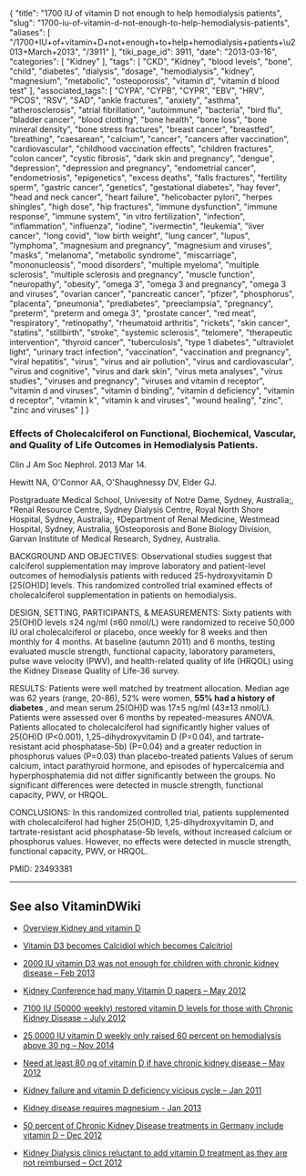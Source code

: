 {
    "title": "1700 IU of vitamin D not enough to help hemodialysis patients",
    "slug": "1700-iu-of-vitamin-d-not-enough-to-help-hemodialysis-patients",
    "aliases": [
        "/1700+IU+of+vitamin+D+not+enough+to+help+hemodialysis+patients+\u2013+March+2013",
        "/3911"
    ],
    "tiki_page_id": 3911,
    "date": "2013-03-16",
    "categories": [
        "Kidney"
    ],
    "tags": [
        "CKD",
        "Kidney",
        "blood levels",
        "bone",
        "child",
        "diabetes",
        "dialysis",
        "dosage",
        "hemodialysis",
        "kidney",
        "magnesium",
        "metabolic",
        "osteoporosis",
        "vitamin d",
        "vitamin d blood test"
    ],
    "associated_tags": [
        "CYPA",
        "CYPB",
        "CYPR",
        "EBV",
        "HRV",
        "PCOS",
        "RSV",
        "SAD",
        "ankle fractures",
        "anxiety",
        "asthma",
        "atherosclerosis",
        "atrial fibrillation",
        "autoimmune",
        "bacteria",
        "bird flu",
        "bladder cancer",
        "blood clotting",
        "bone health",
        "bone loss",
        "bone mineral density",
        "bone stress fractures",
        "breast cancer",
        "breastfed",
        "breathing",
        "caesarean",
        "calcium",
        "cancer",
        "cancers after vaccination",
        "cardiovascular",
        "childhood vaccination effects",
        "children fractures",
        "colon cancer",
        "cystic fibrosis",
        "dark skin and pregnancy",
        "dengue",
        "depression",
        "depression and pregnancy",
        "endometrial cancer",
        "endometriosis",
        "epigenetics",
        "excess deaths",
        "falls fractures",
        "fertility sperm",
        "gastric cancer",
        "genetics",
        "gestational diabetes",
        "hay fever",
        "head and neck cancer",
        "heart failure",
        "helicobacter pylori",
        "herpes shingles",
        "high dose",
        "hip fractures",
        "immune dysfunction",
        "immune response",
        "immune system",
        "in vitro fertilization",
        "infection",
        "inflammation",
        "influenza",
        "iodine",
        "ivermectin",
        "leukemia",
        "liver cancer",
        "long covid",
        "low birth weight",
        "lung cancer",
        "lupus",
        "lymphoma",
        "magnesium and pregnancy",
        "magnesium and viruses",
        "masks",
        "melanoma",
        "metabolic syndrome",
        "miscarriage",
        "mononucleosis",
        "mood disorders",
        "multiple myeloma",
        "multiple sclerosis",
        "multiple sclerosis and pregnancy",
        "muscle function",
        "neuropathy",
        "obesity",
        "omega 3",
        "omega 3 and pregnancy",
        "omega 3 and viruses",
        "ovarian cancer",
        "pancreatic cancer",
        "pfizer",
        "phosphorus",
        "placenta",
        "pneumonia",
        "prediabetes",
        "preeclampsia",
        "pregnancy",
        "preterm",
        "preterm and omega 3",
        "prostate cancer",
        "red meat",
        "respiratory",
        "retinopathy",
        "rheumatoid arthritis",
        "rickets",
        "skin cancer",
        "statins",
        "stillbirth",
        "stroke",
        "systemic sclerosis",
        "telomere",
        "therapeutic intervention",
        "thyroid cancer",
        "tuberculosis",
        "type 1 diabetes",
        "ultraviolet light",
        "urinary tract infection",
        "vaccination",
        "vaccination and pregnancy",
        "viral hepatitis",
        "virus",
        "virus and air pollution",
        "virus and cardiovascular",
        "virus and cognitive",
        "virus and dark skin",
        "virus meta analyses",
        "virus studies",
        "viruses and pregnancy",
        "viruses and vitamin d receptor",
        "vitamin d and viruses",
        "vitamin d binding",
        "vitamin d deficiency",
        "vitamin d receptor",
        "vitamin k",
        "vitamin k and viruses",
        "wound healing",
        "zinc",
        "zinc and viruses"
    ]
}


### Effects of Cholecalciferol on Functional, Biochemical, Vascular, and Quality of Life Outcomes in Hemodialysis Patients.

Clin J Am Soc Nephrol. 2013 Mar 14.

Hewitt NA, O'Connor AA, O'Shaughnessy DV, Elder GJ.

Postgraduate Medical School, University of Notre Dame, Sydney, Australia;, †Renal Resource Centre, Sydney Dialysis Centre, Royal North Shore Hospital, Sydney, Australia;, ‡Department of Renal Medicine, Westmead Hospital, Sydney, Australia, §Osteoporosis and Bone Biology Division, Garvan Institute of Medical Research, Sydney, Australia.

BACKGROUND AND OBJECTIVES: Observational studies suggest that calciferol supplementation may improve laboratory and patient-level outcomes of hemodialysis patients with reduced 25-hydroxyvitamin D <span>[25(OH)D]</span> levels. This randomized controlled trial examined effects of cholecalciferol supplementation in patients on hemodialysis.

DESIGN, SETTING, PARTICIPANTS, & MEASUREMENTS: Sixty patients with 25(OH)D levels ≤24 ng/ml (≤60 nmol/L) were randomized to receive 50,000 IU oral cholecalciferol or placebo, once weekly for 8 weeks and then monthly for 4 months. At baseline (autumn 2011) and 6 months, testing evaluated muscle strength, functional capacity, laboratory parameters, pulse wave velocity (PWV), and health-related quality of life (HRQOL) using the Kidney Disease Quality of Life-36 survey.

RESULTS: Patients were well matched by treatment allocation. Median age was 62 years (range, 20-86), 52% were women,  **55% had a history of diabetes** , and mean serum 25(OH)D was 17±5 ng/ml (43±13 nmol/L). Patients were assessed over 6 months by repeated-measures ANOVA. Patients allocated to cholecalciferol had significantly higher values of 25(OH)D (P<0.001), 1,25-dihydroxyvitamin D (P=0.04), and tartrate-resistant acid phosphatase-5b) (P=0.04) and a greater reduction in phosphorus values (P=0.03) than placebo-treated patients Values of serum calcium, intact parathyroid hormone, and episodes of hypercalcemia and hyperphosphatemia did not differ significantly between the groups. No significant differences were detected in muscle strength, functional capacity, PWV, or HRQOL.

CONCLUSIONS: In this randomized controlled trial, patients supplemented with cholecalciferol had higher 25(OH)D, 1,25-dihydroxyvitamin D, and tartrate-resistant acid phosphatase-5b levels, without increased calcium or phosphorus values. However, no effects were detected in muscle strength, functional capacity, PWV, or HRQOL.

PMID:     23493381

---

## See also VitaminDWiki

* [Overview Kidney and vitamin D](/tags/overview-kidney-and-vitamin-d.html)

* [Vitamin D3 becomes Calcidiol which becomes Calcitriol](/tags/vitamin-d3-becomes-calcidiol-which-becomes-calcitriol.html)

* [2000 IU vitamin D3 was not enough for children with chronic kidney disease – Feb 2013](/posts/2000-iu-vitamin-d3-was-not-enough-for-children-with-chronic-kidney-disease)

* [Kidney Conference had many Vitamin D papers – May 2012](/tags/kidney-conference-had-many-vitamin-d-papers-may-2012.html)

* [7100 IU (50000 weekly) restored vitamin D levels for those with Chronic Kidney Disease – July 2012](/posts/7100-iu-50000-weekly-restored-vitamin-d-levels-for-those-with-chronic-kidney-disease)

* [25,0000 IU vitamin D weekly only raised 60 percent on hemodialysis above 30 ng – Nov 2014](/tags/250000-iu-vitamin-d-weekly-only-raised-60-percent-on-hemodialysis-above-30-ng-nov-2014.html)

* [Need at least 80 ng of vitamin D if have chronic kidney disease – May 2012](/tags/need-at-least-80-ng-of-vitamin-d-if-have-chronic-kidney-disease-may-2012.html)

* [Kidney failure and vitamin D deficiency vicious cycle – Jan 2011](/tags/kidney-failure-and-vitamin-d-deficiency-vicious-cycle-jan-2011.html)

* [Kidney disease requires magnesium - Jan 2013](/posts/kidney-disease-requires-magnesium)

* [50 percent of Chronic Kidney Disease treatments in Germany include vitamin D – Dec 2012](/posts/50-percent-of-chronic-kidney-disease-treatments-in-germany-include-vitamin-d) 

* [Kidney Dialysis clinics reluctant to add vitamin D treatment as they are not reimbursed – Oct 2012](/posts/kidney-dialysis-clinics-reluctant-to-add-vitamin-d-treatment-as-they-are-not-reimbursed)